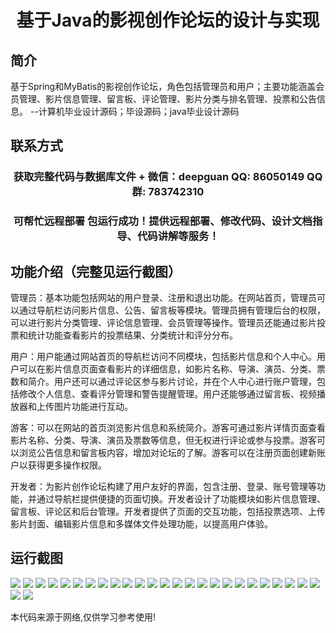 <p><h1 align="center">基于Java的影视创作论坛的设计与实现</h1></p>

## 简介
基于Spring和MyBatis的影视创作论坛，角色包括管理员和用户；主要功能涵盖会员管理、影片信息管理、留言板、评论管理、影片分类与排名管理、投票和公告信息。    --计算机毕业设计源码；毕设源码；java毕业设计源码


## 联系方式
<p><h3 align="center">获取完整代码与数据库文件 + 微信：deepguan QQ: 86050149 QQ群: 783742310</h3></p>
<p><h3 align="center">可帮忙远程部署 包运行成功！提供远程部署、修改代码、设计文档指导、代码讲解等服务！</h3></p>

## 功能介绍（完整见运行截图）
管理员：基本功能包括网站的用户登录、注册和退出功能。在网站首页，管理员可以通过导航栏访问影片信息、公告、留言板等模块。管理员拥有管理后台的权限，可以进行影片分类管理、评论信息管理、会员管理等操作。管理员还能通过影片投票和统计功能查看影片的投票结果、分类统计和评分分布。

用户：用户能通过网站首页的导航栏访问不同模块，包括影片信息和个人中心。用户可以在影片信息页面查看影片的详细信息，如影片名称、导演、演员、分类、票数和简介。用户还可以通过评论区参与影片讨论，并在个人中心进行账户管理，包括修改个人信息、查看评分管理和警告提醒管理。用户还能够通过留言板、视频播放器和上传图片功能进行互动。

游客：可以在网站的首页浏览影片信息和系统简介。游客可通过影片详情页面查看影片名称、分类、导演、演员及票数等信息，但无权进行评论或参与投票。游客可以浏览公告信息和留言板内容，增加对论坛的了解。游客可以在注册页面创建新账户以获得更多操作权限。

开发者：为影片创作论坛构建了用户友好的界面，包含注册、登录、账号管理等功能，并通过导航栏提供便捷的页面切换。开发者设计了功能模块如影片信息管理、留言板、评论区和后台管理。开发者提供了页面的交互功能，包括投票选项、上传影片封面、编辑影片信息和多媒体文件处理功能，以提高用户体验。


## 运行截图
![](https://bs-1329754181.cos.ap-shanghai.myqcloud.com/ssm/JavaFilmCreationForum/img/001.jpg)
![](https://bs-1329754181.cos.ap-shanghai.myqcloud.com/ssm/JavaFilmCreationForum/img/002.jpg)
![](https://bs-1329754181.cos.ap-shanghai.myqcloud.com/ssm/JavaFilmCreationForum/img/003.jpg)
![](https://bs-1329754181.cos.ap-shanghai.myqcloud.com/ssm/JavaFilmCreationForum/img/004.jpg)
![](https://bs-1329754181.cos.ap-shanghai.myqcloud.com/ssm/JavaFilmCreationForum/img/005.jpg)
![](https://bs-1329754181.cos.ap-shanghai.myqcloud.com/ssm/JavaFilmCreationForum/img/006.jpg)
![](https://bs-1329754181.cos.ap-shanghai.myqcloud.com/ssm/JavaFilmCreationForum/img/007.jpg)
![](https://bs-1329754181.cos.ap-shanghai.myqcloud.com/ssm/JavaFilmCreationForum/img/008.jpg)
![](https://bs-1329754181.cos.ap-shanghai.myqcloud.com/ssm/JavaFilmCreationForum/img/009.jpg)
![](https://bs-1329754181.cos.ap-shanghai.myqcloud.com/ssm/JavaFilmCreationForum/img/010.jpg)
![](https://bs-1329754181.cos.ap-shanghai.myqcloud.com/ssm/JavaFilmCreationForum/img/011.jpg)
![](https://bs-1329754181.cos.ap-shanghai.myqcloud.com/ssm/JavaFilmCreationForum/img/012.jpg)
![](https://bs-1329754181.cos.ap-shanghai.myqcloud.com/ssm/JavaFilmCreationForum/img/013.jpg)
![](https://bs-1329754181.cos.ap-shanghai.myqcloud.com/ssm/JavaFilmCreationForum/img/014.jpg)
![](https://bs-1329754181.cos.ap-shanghai.myqcloud.com/ssm/JavaFilmCreationForum/img/015.jpg)
![](https://bs-1329754181.cos.ap-shanghai.myqcloud.com/ssm/JavaFilmCreationForum/img/016.jpg)
![](https://bs-1329754181.cos.ap-shanghai.myqcloud.com/ssm/JavaFilmCreationForum/img/017.jpg)
![](https://bs-1329754181.cos.ap-shanghai.myqcloud.com/ssm/JavaFilmCreationForum/img/018.jpg)
![](https://bs-1329754181.cos.ap-shanghai.myqcloud.com/ssm/JavaFilmCreationForum/img/019.jpg)
![](https://bs-1329754181.cos.ap-shanghai.myqcloud.com/ssm/JavaFilmCreationForum/img/020.jpg)
![](https://bs-1329754181.cos.ap-shanghai.myqcloud.com/ssm/JavaFilmCreationForum/img/021.jpg)
![](https://bs-1329754181.cos.ap-shanghai.myqcloud.com/ssm/JavaFilmCreationForum/img/022.jpg)
![](https://bs-1329754181.cos.ap-shanghai.myqcloud.com/ssm/JavaFilmCreationForum/img/023.jpg)
![](https://bs-1329754181.cos.ap-shanghai.myqcloud.com/ssm/JavaFilmCreationForum/img/024.jpg)
![](https://bs-1329754181.cos.ap-shanghai.myqcloud.com/ssm/JavaFilmCreationForum/img/025.jpg)
![](https://bs-1329754181.cos.ap-shanghai.myqcloud.com/ssm/JavaFilmCreationForum/img/026.jpg)
![](https://bs-1329754181.cos.ap-shanghai.myqcloud.com/ssm/JavaFilmCreationForum/img/027.jpg)

<p>本代码来源于网络,仅供学习参考使用!</p>
